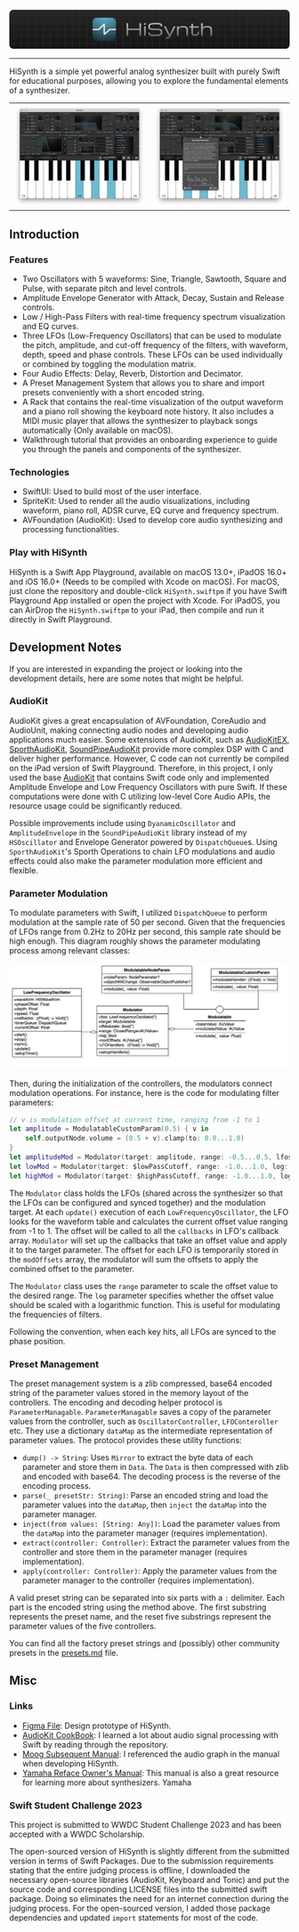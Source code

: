 ![banner](./assets/banner.png)

---

HiSynth is a simple yet powerful analog synthesizer built with purely Swift for educational purposes, allowing you to explore the fundamental elements of a synthesizer.

<table>
<tr>
<td>
<img src="./assets/hisynth1.png"/>
</td>
<td>
<img src="./assets/hisynth2.png"/>
</td>
</tr>
</table>

## Introduction

### Features

- Two Oscillators with 5 waveforms: Sine, Triangle, Sawtooth, Square and Pulse, with separate pitch and level controls.
- Amplitude Envelope Generator with Attack, Decay, Sustain and Release controls.
- Low / High-Pass Filters with real-time frequency spectrum visualization and EQ curves.
- Three LFOs (Low-Frequency Oscillators) that can be used to modulate the pitch, amplitude, and cut-off frequency of the filters, with waveform, depth, speed and phase controls. These LFOs can be used individually or combined by toggling the modulation matrix.
- Four Audio Effects: Delay, Reverb, Distortion and Decimator.
- A Preset Management System that allows you to share and import presets conveniently with a short encoded string.
- A Rack that contains the real-time visualization of the output waveform and a piano roll showing the keyboard note history. It also includes a MIDI music player that allows the synthesizer to playback songs automatically (Only available on macOS).
- Walkthrough tutorial that provides an onboarding experience to guide you through the panels and components of the synthesizer.

### Technologies

- SwiftUI: Used to build most of the user interface.
- SpriteKit: Used to render all the audio visualizations, including waveform, piano roll, ADSR curve, EQ curve and frequency spectrum.
- AVFoundation (AudioKit): Used to develop core audio synthesizing and processing functionalities.

### Play with HiSynth

HiSynth is a Swift App Playground, available on macOS 13.0+, iPadOS 16.0+ and iOS 16.0+ (Needs to be compiled with Xcode on macOS). For macOS, just clone the repository and double-click `HiSynth.swiftpm` if you have Swift Playground App installed or open the project with Xcode. For iPadOS, you can AirDrop the `HiSynth.swiftpm` to your iPad, then compile and run it directly in Swift Playground.

## Development Notes

If you are interested in expanding the project or looking into the development details, here are some notes that might be helpful.

### AudioKit

AudioKit gives a great encapsulation of AVFoundation, CoreAudio and AudioUnit, making connecting audio nodes and developing audio applications much easier. Some extensions of AudioKit, such as [AudioKitEX](https://github.com/AudioKit/AudioKitEX), [SporthAudioKit](https://github.com/AudioKit/SporthAudioKit), [SoundPipeAudioKit](https://github.com/AudioKit/SoundpipeAudioKit) provide more complex DSP with C and deliver higher performance. However, C code can not currently be compiled on the iPad version of Swift Playground. Therefore, in this project, I only used the base [AudioKit](https://github.com/AudioKit/AudioKit) that contains Swift code only and implemented Amplitude Envelope and Low Frequency Oscillators with pure Swift. If these computations were done with C utilizing low-level Core Audio APIs, the resource usage could be significantly reduced.

Possible improvements include using `DyanamicOscillator` and `AmplitudeEnvelope` in the `SoundPipeAudioKit` library instead of my `HSOscillator` and Envelope Generator powered by `DispatchQueue`s. Using `SporthAudioKit`'s Sporth Operations to chain LFO modulations and audio effects could also make the parameter modulation more efficient and flexible.

### Parameter Modulation

To modulate parameters with Swift, I utilized `DispatchQueue` to perform modulation at the sample rate of 50 per second. Given that the frequencies of LFOs range from 0.2Hz to 20Hz per second, this sample rate should be high enough. This diagram roughly shows the parameter modulating process among relevant classes:

![modulator](assets/modulator.png)

Then, during the initialization of the controllers, the modulators connect modulation operations. For instance, here is the code for modulating filter parameters:


```swift
// v is modulation offset at current time, ranging from -1 to 1
let amplitude = ModulatableCustomParam(0.5) { v in
    self.outputNode.volume = (0.5 + v).clamp(to: 0.0...1.0)
}
let amplitudeMod = Modulator(target: amplitude, range: -0.5...0.5, lfos: lfos)
let lowMod = Modulator(target: $lowPassCutoff, range: -1.0...1.0, log: true, lfos: lfos)
let highMod = Modulator(target: $highPassCutoff, range: -1.0...1.0, log: true, lfos: lfos)
```

The `Modulator` class holds the LFOs (shared across the synthesizer so that the LFOs can be configured and synced together) and the modulation target. At each `update()` execution of each `LowFrequencyOscillator`, the LFO looks for the waveform table and calculates the current offset value ranging from -1 to 1. The offset will be called to all the `callbacks` in LFO's callback array. `Modulator` will set up the callbacks that take an offset value and apply it to the target parameter. The offset for each LFO is temporarily stored in the `modOffsets` array, the modulator will sum the offsets to apply the combined offset to the parameter.

The `Modulator` class uses the `range` parameter to scale the offset value to the desired range. The `log` parameter specifies whether the offset value should be scaled with a logarithmic function. This is useful for modulating the frequencies of filters.

Following the convention, when each key hits, all LFOs are synced to the phase position.

### Preset Management

The preset management system is a zlib compressed, base64 encoded string of the parameter values stored in the memory layout of the controllers. The encoding and decoding helper protocol is `ParameterManagable`. `ParameterManagable` saves a copy of the parameter values from the controller, such as `OscillatorController`, `LFOConteroller` etc. They use a dictionary `dataMap` as the intermediate representation of parameter values. The protocol provides these utility functions:

- `dump() -> String`: Uses `Mirror` to extract the byte data of each parameter and store them in `Data`. The `Data` is then compressed with zlib and encoded with base64. The decoding process is the reverse of the encoding process.
- `parse(_ presetStr: String)`: Parse an encoded string and load the parameter values into the `dataMap`, then `inject` the `dataMap` into the parameter manager.
- `inject(from values: [String: Any])`: Load the parameter values from the `dataMap` into the parameter manager (requires implementation).
- `extract(controller: Controller)`: Extract the parameter values from the controller and store them in the parameter manager (requires implementation).
- `apply(controller: Controller)`: Apply the parameter values from the parameter manager to the controller (requires implementation).


A valid preset string can be separated into six parts with a `:` delimiter. Each part is the encoded string using the method above. The first substring represents the preset name, and the reset five substrings represent the parameter values of the five controllers.

You can find all the factory preset strings and (possibly) other community presets in the [presets.md](./presets.md) file.

## Misc

### Links

- [Figma File](https://www.figma.com/file/gpXr3W1JtFPUJjRsIMk7CP/HiSynthDesign): Design prototype of HiSynth.
- [AudioKit CookBook](https://github.com/AudioKit/Cookbook): I learned a lot about audio signal processing with Swift by reading through the repository.
- [Moog Subsequent Manual](https://api.moogmusic.com/sites/default/files/2017-09/Subsequent_37_Manual_0.pdf): I referenced the audio graph in the manual when developing HiSynth.
- [Yamaha Reface Owner's Manual](https://aadl.org/files/catalog_guides/1508075_reface_manual.pdf): This manual is also a great resource for learning more about synthesizers. Yamaha

### Swift Student Challenge 2023

This project is submitted to WWDC Student Challenge 2023 and has been accepted with a WWDC Scholarship.

The open-sourced version of HiSynth is slightly different from the submitted version in terms of Swift Packages. Due to the submission requirements stating that the entire judging process is offline, I downloaded the necessary open-source libraries (AudioKit, Keyboard and Tonic) and put the source code and corresponding LICENSE files into the submitted swift package. Doing so eliminates the need for an internet connection during the judging process. For the open-sourced version, I added those package dependencies and updated `import` statements for most of the code.